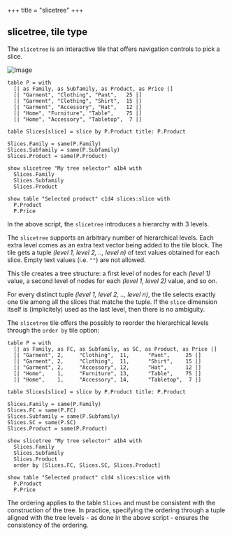 +++
title = "slicetree"
+++

## slicetree, tile type

The `slicetree` is an interactive tile that offers navigation controls to pick a slice.

![Image](/images/ref_slicetree.png)

```envision
table P = with
  [| as Family, as Subfamily, as Product, as Price |]
  [| "Garment", "Clothing", "Pant",   25 |]
  [| "Garment", "Clothing", "Shirt",  15 |]
  [| "Garment", "Accessory", "Hat",   12 |]
  [| "Home", "Furniture", "Table",    75 |]
  [| "Home", "Accessory", "Tabletop",  7 |]

table Slices[slice] = slice by P.Product title: P.Product

Slices.Family = same(P.Family)
Slices.Subfamily = same(P.Subfamily)
Slices.Product = same(P.Product)

show slicetree "My tree selector" a1b4 with
  Slices.Family
  Slices.Subfamily
  Slices.Product

show table "Selected product" c1d4 slices:slice with
  P.Product
  P.Price
```

In the above script, the `slicetree` introduces a hierarchy with 3 levels.

The `slicetree` supports an arbitrary number of hierarchical levels. Each extra level comes as an extra text vector being added to the tile block. The tile gets a tuple _(level 1, level 2, .., level n)_ of text values obtained for each slice. Empty text values (i.e. `""`) are not allowed.

This tile creates a tree structure: a first level of nodes for each _(level 1)_ value, a second level of nodes for each _(level 1, level 2)_ value, and so on.

For every distinct tuple _(level 1, level 2, .., level n)_, the tile selects exactly one tile among all the slices that matche the tuple. If the `slice` dimension itself is (implicitely) used as the last level, then there is no ambiguity.

The `slicetree` tile offers the possibly to reorder the hierarchical levels through the `order by` tile option:

```envision
table P = with
  [| as Family, as FC, as Subfamily, as SC, as Product, as Price |]
  [| "Garment", 2,     "Clothing",  11,      "Pant",     25 |]
  [| "Garment", 2,     "Clothing",  11,      "Shirt",    15 |]
  [| "Garment", 2,     "Accessory", 12,      "Hat",      12 |]
  [| "Home",    1,     "Furniture", 13,      "Table",    75 |]
  [| "Home",    1,     "Accessory", 14,      "Tabletop",  7 |]

table Slices[slice] = slice by P.Product title: P.Product

Slices.Family = same(P.Family)
Slices.FC = same(P.FC)
Slices.Subfamily = same(P.Subfamily)
Slices.SC = same(P.SC)
Slices.Product = same(P.Product)

show slicetree "My tree selector" a1b4 with
  Slices.Family
  Slices.Subfamily
  Slices.Product
  order by [Slices.FC, Slices.SC, Slices.Product]

show table "Selected product" c1d4 slices:slice with
  P.Product
  P.Price
```

The ordering applies to the table `Slices` and must be consistent with the construction of the tree. In practice, specifying the ordering through a tuple aligned with the tree levels - as done in the above script - ensures the consistency of the ordering.
